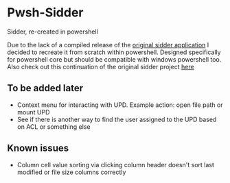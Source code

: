 # Pwsh-Sidder
Sidder, re-created in powershell

Due to the lack of a compiled release of the [original sidder application](https://github.com/msfreaks/Sidder) I decided to recreate it from scratch within powershell. Designed specifically for powershell core but should be compatible with windows powershell too. Also check out this continuation of the original sidder project [here](https://github.com/MarkusDick/SidderPlus)

## To be added later
- Context menu for interacting with UPD. Example action: open file path or mount UPD
- See if there is another way to find the user assigned to the UPD based on ACL or something else

## Known issues
- Column cell value sorting via clicking column header doesn't sort last modified or file size columns correctly
